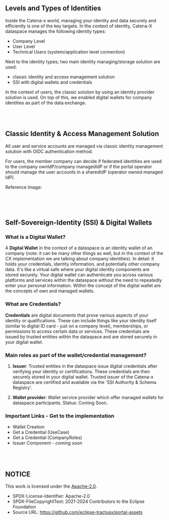 ## Levels and Types of Identities

Inside the Catena-x world, managing your identity and data securely and efficiently is one of the key targets.
In the context of identity, Catena-X dataspace manages the following identity types:

* Company Level
* User Level
* Technical Users (system/application level connection)

Next to the identity types; two main identity managing/storage solution are used:

* classic identity and access management solution
* SSI with digital wallets and credentials

In the context of users, the classic solution by using an identity provider solution is used. On top of this, we enabled digital wallets for company identities as part of the data exchange.

<br>
<br>

## Classic Identity & Access Management Solution

All user and service accounts are managed via classic identity management solution with OIDC authentication method.

For users, the member company can decide if federated identities are used to the company ownIdP/company managedIdP or if the portal operator should manage the user accounts in a sharedIdP (operator owned managed IdP).

Reference Image:

<image><image><image><image>

<br>
<br>

## Self-Sovereign-Identity (SSI) & Digital Wallets

### What is a Digital Wallet?

A **Digital Wallet** in the context of a dataspace is an identity wallet of an company (note: it can be many other things as well, but in the context of the CX implementation we are talking about company identities). In detail: it holds your credentials, identity information, and potentially other company data. It's like a virtual safe where your digital identity components are stored securely. Your digital wallet can authenticate you across various platforms and services within the dataspace without the need to repeatedly enter your personal information.
Within the concept of the digital wallet are the concepts of own and managed wallets.

### What are Credentials?

**Credentials** are digital documents that prove various aspects of your identity or qualifications. These can include things like your identity itself (similar to digital ID card - just on a company level), memberships, or permissions to access certain data or services. These credentials are issued by trusted entities within the dataspace and are stored securely in your digital wallet.

### Main roles as part of the wallet/credential management?

1. **Issuer**: Trusted entities in the dataspace issue digital credentials after verifying your identity or certifications. These credentials are then securely stored in your digital wallet.
   Trusted issuer of the Catena-x dataspace are certified and available via the 'SSI Authority & Schema Registry'.

2. **Wallet provider**: Wallet service provider which offer managed wallets for dataspace participants. Status: Coming Soon.

### Important Links - Get to the implementation

- Wallet Creation
- Get a Credential (UseCase)
- Get a Credential (CompanyRoles)
- Issuer Component - _coming soon_

<br>
<br>

## NOTICE

This work is licensed under the [Apache-2.0](https://www.apache.org/licenses/LICENSE-2.0).

- SPDX-License-Identifier: Apache-2.0
- SPDX-FileCopyrightText: 2021-2024 Contributors to the Eclipse Foundation
- Source URL: https://github.com/eclipse-tractusx/portal-assets
